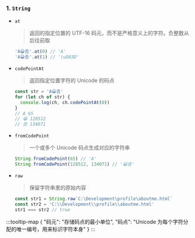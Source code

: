 ### 1. **`String`** <Sound word="String"/>

- `at` <Sound word="at"/>

  > 返回的指定位置的 UTF-16 码元，而不是严格意义上的字符。负整数从后往前取

  ```js
  'A😀𠮷'.at(0) // 'A'
  'A😀𠮷'.at(1) // '\uD83D'
  ```

- `codePointAt` <Sound word="codePointAt"/>

  > 返回指定位置字符的 Unicode 的码点

  ```js
  const str = 'A😀𠮷'
  for (let ch of str) {
    console.log(ch, ch.codePointAt(0))
  }
  // A 65
  // 😀 128512
  // 𠮷 134071
  ```

- `fromCodePoint` <Sound word="fromCodePoint"/>

  > 一个或多个 Unicode 码点生成对应的字符串

  ```js
  String.fromCodePoint(65) // 'A'
  String.fromCodePoint(128512, 134071) // '😀𠮷'
  ```

- `raw` <Sound word="raw"/>

  > 保留字符串里的原始内容

  ```js
  const str1 = String.raw`C:\Development\profile\aboutme.html`
  const str2 = 'C:\\Development\\profile\\aboutme.html'
  str1 === str2 // true
  ```

:::tooltip-map
{
"码元": "存储码点的最小单位",
"码点": "Unicode 为每个字符分配的唯一编号，用来标识字符本身"
}
:::

